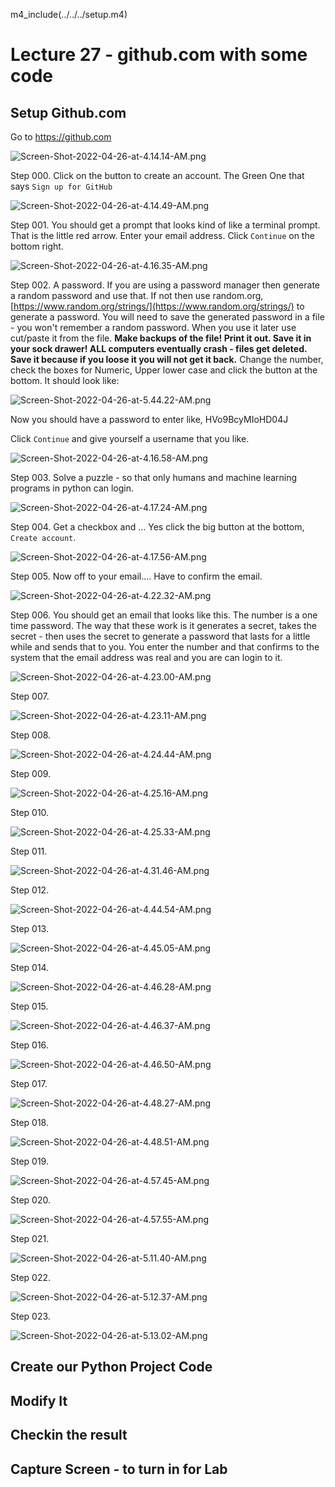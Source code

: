 
m4_include(../../../setup.m4)

#  Lecture 27 - github.com with some code

## Setup Github.com 

Go to https://github.com

![Screen-Shot-2022-04-26-at-4.14.14-AM.png](Screen-Shot-2022-04-26-at-4.14.14-AM.png)

Step 000.  Click on the button to create an account.  The Green One that says `Sign up for GitHub`

![Screen-Shot-2022-04-26-at-4.14.49-AM.png](Screen-Shot-2022-04-26-at-4.14.49-AM.png)

Step 001.  You should get a prompt that looks kind of like a terminal prompt. That is the little red arrow.
Enter your email address.  Click `Continue` on the bottom right.

![Screen-Shot-2022-04-26-at-4.16.35-AM.png](Screen-Shot-2022-04-26-at-4.16.35-AM.png)

Step 002.  A password.  If you are using a password manager then generate a random password and use that.
If not then use random.org, [https://www.random.org/strings/](https://www.random.org/strings/)
to generate a password.  You will need to save the generated password in a file - you won't 
remember a random password.   When you use it later use cut/paste it from the file.
**Make backups of the file!  Print it out.  Save it in your sock drawer!  ALL computers
eventually crash - files get deleted.  Save it because if you loose it you will not
get it back.**   Change the number, check the boxes for Numeric, Upper lower case and
click the button at the bottom.   It should look like:

![Screen-Shot-2022-04-26-at-5.44.22-AM.png](Screen-Shot-2022-04-26-at-5.44.22-AM.png)

Now you should have a password to enter like, HVo9BcyMIoHD04J

Click `Continue` and give yourself a username that you like.

![Screen-Shot-2022-04-26-at-4.16.58-AM.png](Screen-Shot-2022-04-26-at-4.16.58-AM.png)

Step 003.  Solve a puzzle - so that only humans and  machine learning programs in python can login.

![Screen-Shot-2022-04-26-at-4.17.24-AM.png](Screen-Shot-2022-04-26-at-4.17.24-AM.png)

Step 004.  Get a checkbox and ... Yes click the big button at the bottom, `Create account`.

![Screen-Shot-2022-04-26-at-4.17.56-AM.png](Screen-Shot-2022-04-26-at-4.17.56-AM.png)

Step 005.  Now off to your email....  Have to confirm the email.

![Screen-Shot-2022-04-26-at-4.22.32-AM.png](Screen-Shot-2022-04-26-at-4.22.32-AM.png)

Step 006.  You should get an email that looks like this.  The number is a one time password.
The way that these work is it generates a secret, takes the secret - then uses the secret
to generate a password that lasts for a little while and sends that to you.   You enter
the number and that confirms to the system that the email address was real and you are
can login to it.

![Screen-Shot-2022-04-26-at-4.23.00-AM.png](Screen-Shot-2022-04-26-at-4.23.00-AM.png)

Step 007.

![Screen-Shot-2022-04-26-at-4.23.11-AM.png](Screen-Shot-2022-04-26-at-4.23.11-AM.png)

Step 008.

![Screen-Shot-2022-04-26-at-4.24.44-AM.png](Screen-Shot-2022-04-26-at-4.24.44-AM.png)

Step 009.

![Screen-Shot-2022-04-26-at-4.25.16-AM.png](Screen-Shot-2022-04-26-at-4.25.16-AM.png)

Step 010.

![Screen-Shot-2022-04-26-at-4.25.33-AM.png](Screen-Shot-2022-04-26-at-4.25.33-AM.png)

Step 011.

![Screen-Shot-2022-04-26-at-4.31.46-AM.png](Screen-Shot-2022-04-26-at-4.31.46-AM.png)

Step 012.

![Screen-Shot-2022-04-26-at-4.44.54-AM.png](Screen-Shot-2022-04-26-at-4.44.54-AM.png)

Step 013.

![Screen-Shot-2022-04-26-at-4.45.05-AM.png](Screen-Shot-2022-04-26-at-4.45.05-AM.png)

Step 014.

![Screen-Shot-2022-04-26-at-4.46.28-AM.png](Screen-Shot-2022-04-26-at-4.46.28-AM.png)

Step 015.

![Screen-Shot-2022-04-26-at-4.46.37-AM.png](Screen-Shot-2022-04-26-at-4.46.37-AM.png)

Step 016.

![Screen-Shot-2022-04-26-at-4.46.50-AM.png](Screen-Shot-2022-04-26-at-4.46.50-AM.png)

Step 017.

![Screen-Shot-2022-04-26-at-4.48.27-AM.png](Screen-Shot-2022-04-26-at-4.48.27-AM.png)

Step 018.

![Screen-Shot-2022-04-26-at-4.48.51-AM.png](Screen-Shot-2022-04-26-at-4.48.51-AM.png)

Step 019.

![Screen-Shot-2022-04-26-at-4.57.45-AM.png](Screen-Shot-2022-04-26-at-4.57.45-AM.png)

Step 020.

![Screen-Shot-2022-04-26-at-4.57.55-AM.png](Screen-Shot-2022-04-26-at-4.57.55-AM.png)

Step 021.

![Screen-Shot-2022-04-26-at-5.11.40-AM.png](Screen-Shot-2022-04-26-at-5.11.40-AM.png)

Step 022.

![Screen-Shot-2022-04-26-at-5.12.37-AM.png](Screen-Shot-2022-04-26-at-5.12.37-AM.png)

Step 023.

![Screen-Shot-2022-04-26-at-5.13.02-AM.png](Screen-Shot-2022-04-26-at-5.13.02-AM.png)



## Create our Python Project Code

## Modify It

## Checkin the result

## Capture Screen - to turn in for Lab


